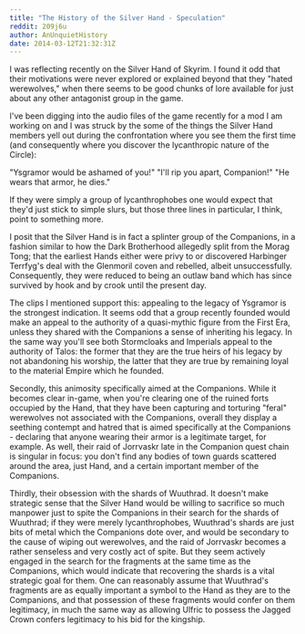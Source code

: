 ```yaml
---
title: "The History of the Silver Hand - Speculation"
reddit: 209j6u
author: AnUnquietHistory
date: 2014-03-12T21:32:31Z
---
```


I was reflecting recently on the Silver Hand of Skyrim. I found it odd that their motivations were never explored or explained beyond that they "hated werewolves," when there seems to be good chunks of lore available for just about any other antagonist group in the game.

I've been digging into the audio files of the game recently for a mod I am working on and I was struck by the some of the things the Silver Hand members yell out during the confrontation where you see them the first time (and consequently where you discover the lycanthropic nature of the Circle): 

"Ysgramor would be ashamed of you!" 
"I'll rip you apart, Companion!" 
"He wears that armor, he dies."

If they were simply a group of lycanthrophobes one would expect that they'd just stick to simple slurs, but those three lines in particular, I think, point to something more.

I posit that the Silver Hand is in fact a splinter group of the Companions, in a fashion similar to how the Dark Brotherhood allegedly split from the Morag Tong; that the earliest Hands either were privy to or discovered Harbinger Terrfyg's deal with the Glenmoril coven and rebelled, albeit unsuccessfully. Consequently, they were reduced to being an outlaw band which has since survived by hook and by crook until the present day.

The clips I mentioned support this: appealing to the legacy of Ysgramor is the strongest indication. It seems odd that a group recently founded would make an appeal to the authority of a quasi-mythic figure from the First Era, unless they shared with the Companions a sense of inheriting his legacy. In the same way you'll see both Stormcloaks and Imperials appeal to the authority of Talos: the former that they are the true heirs of his legacy by not abandoning his worship, the latter that they are true by remaining loyal to the material Empire which he founded.

Secondly, this animosity specifically aimed at the Companions. While it becomes clear in-game, when you're clearing one of the ruined forts occupied by the Hand, that they have been capturing and torturing "feral" werewolves not associated with the Companions, overall they display a seething contempt and hatred that is aimed specifically at the Companions - declaring that anyone wearing their armor is a legitimate target, for example. As well, their raid of Jorrvaskr late in the Companion quest chain is singular in focus: you don't find any bodies of town guards scattered around the area, just Hand, and a certain important member of the Companions.

Thirdly, their obsession with the shards of Wuuthrad. It doesn't make strategic sense that the Silver Hand would be willing to sacrifice so much manpower just to spite the Companions in their search for the shards of Wuuthrad; if they were merely lycanthrophobes, Wuuthrad's shards are just bits of metal which the Companions dote over, and would be secondary to the cause of wiping out werewolves, and the raid of Jorrvaskr becomes a rather senseless and very costly act of spite. But they seem actively engaged in the search for the fragments at the same time as the Companions, which would indicate that recovering the shards is a vital strategic goal for them. One can reasonably assume that Wuuthrad's fragments are as equally important a symbol to the Hand as they are to the Companions, and that possession of these fragments would confer on them legitimacy, in much the same way as allowing Ulfric to possess the Jagged Crown confers legitimacy to his bid for the kingship.
